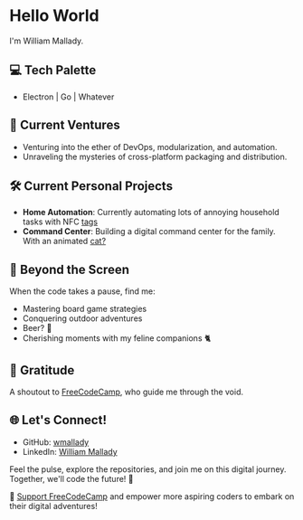 # Hello World 

I'm William Mallady.

## 💻 Tech Palette
- Electron | Go | Whatever

## 🚀 Current Ventures
- Venturing into the ether of DevOps, modularization, and automation.
- Unraveling the mysteries of cross-platform packaging and distribution.

## 🛠️ Current Personal Projects

- **Home Automation**: Currently automating lots of annoying household tasks with NFC [tags](https://github.com/mallady-household)
- **Command Center**: Building a digital command center for the family. With an animated [cat?](https://github.com/mallady-household/command-center) 


## 🧩 Beyond the Screen
When the code takes a pause, find me:
- Mastering board game strategies
- Conquering outdoor adventures
- Beer? 🍻
- Cherishing moments with my feline companions 🐈

## 🌟 Gratitude
A shoutout to [FreeCodeCamp](https://www.freecodecamp.org/), who guide me through the void. 

## 🌐 Let's Connect!
- GitHub: [wmallady](https://github.com/wmallady)
- LinkedIn: [William Mallady](https://linkedin.com/in/wmallady)

Feel the pulse, explore the repositories, and join me on this digital journey. Together, we'll code the future! 🌟

🚀 [Support FreeCodeCamp](https://www.freecodecamp.org/donate) and empower more aspiring coders to embark on their digital adventures!
